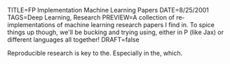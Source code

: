 TITLE=FP Implementation Machine Learning Papers
DATE=8/25/2001
TAGS=Deep Learning, Research
PREVIEW=A collection of  re-implementations of machine learning research papers I find in. To spice things up though, we'll be bucking and trying using, either in P (like Jax) or different languages all together!
DRAFT=false

Reproducible research is key to the. Especially in the, which.
